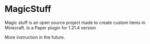 # MagicStuff

Magic stuff is an open source project made to create custom items in Minecraft. Is a Paper plugin for 1.21.4 version

More instruction in the future.
